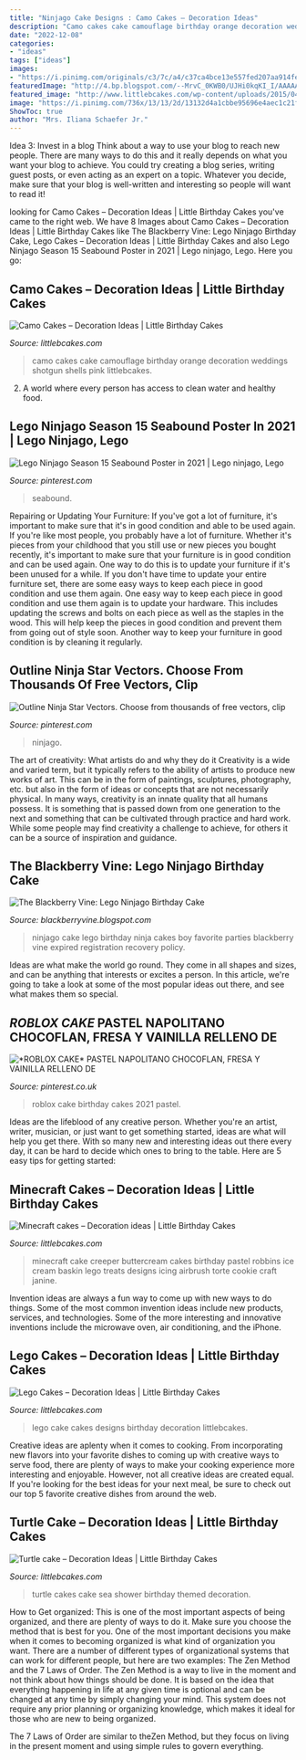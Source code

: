 ```yaml
---
title: "Ninjago Cake Designs : Camo Cakes – Decoration Ideas"
description: "Camo cakes cake camouflage birthday orange decoration weddings shotgun shells pink littlebcakes"
date: "2022-12-08"
categories:
- "ideas"
tags: ["ideas"]
images:
- "https://i.pinimg.com/originals/c3/7c/a4/c37ca4bce13e557fed207aa914fef50b.jpg"
featuredImage: "http://4.bp.blogspot.com/--MrvC_0KWB0/UJHi0kqKI_I/AAAAAAAAISQ/kIHfUhrl6YA/s1600/October+2012+cake+candy+corn+pumpkins+023.JPG"
featured_image: "http://www.littlebcakes.com/wp-content/uploads/2015/04/minecraft-cake-design.png"
image: "https://i.pinimg.com/736x/13/13/2d/13132d4a1cbbe95696e4aec1c21ff013.jpg"
ShowToc: true
author: "Mrs. Iliana Schaefer Jr."
---
```



Idea 3: Invest in a blog
Think about a way to use your blog to reach new people. There are many ways to do this and it really depends on what you want your blog to achieve. You could try creating a blog series, writing guest posts, or even acting as an expert on a topic. Whatever you decide, make sure that your blog is well-written and interesting so people will want to read it!

	

		
looking for Camo Cakes – Decoration Ideas | Little Birthday Cakes you've came to the right web. We have 8 Images about Camo Cakes – Decoration Ideas | Little Birthday Cakes like The Blackberry Vine: Lego Ninjago Birthday Cake, Lego Cakes – Decoration Ideas | Little Birthday Cakes and also Lego Ninjago Season 15 Seabound Poster in 2021 | Lego ninjago, Lego. Here you go:
		
    
## Camo Cakes – Decoration Ideas | Little Birthday Cakes

<img loading=lazy src="http://www.littlebcakes.com/wp-content/uploads/2014/01/Camo-Wedding-Cakes.jpg" onerror="this.onerror=null;this.src='https://tse1.mm.bing.net/th?id=OIP.JkLaT9uNYHOyzB0WLoWYOgHaFj&amp;pid=15.1';" alt="Camo Cakes – Decoration Ideas | Little Birthday Cakes">

_Source: littlebcakes.com_

>camo cakes cake camouflage birthday orange decoration weddings shotgun shells pink littlebcakes. 

	

2. A world where every person has access to clean water and healthy food. 

    
## Lego Ninjago Season 15 Seabound Poster In 2021 | Lego Ninjago, Lego

<img loading=lazy src="https://i.pinimg.com/236x/fe/a4/c7/fea4c7e32edc58df92276af01ca87431.jpg?nii=t" onerror="this.onerror=null;this.src='https://tse3.mm.bing.net/th?id=OIP.i2X8NJQeZEyVMOX_EidFDgAAAA&amp;pid=15.1';" alt="Lego Ninjago Season 15 Seabound Poster in 2021 | Lego ninjago, Lego">

_Source: pinterest.com_

>seabound. 

	

Repairing or Updating Your Furniture: If you've got a lot of furniture, it's important to make sure that it's in good condition and able to be used again.
If you're like most people, you probably have a lot of furniture. Whether it's pieces from your childhood that you still use or new pieces you bought recently, it's important to make sure that your furniture is in good condition and can be used again. One way to do this is to update your furniture if it's been unused for a while. If you don't have time to update your entire furniture set, there are some easy ways to keep each piece in good condition and use them again. 
One easy way to keep each piece in good condition and use them again is to update your hardware. This includes updating the screws and bolts on each piece as well as the staples in the wood. This will help keep the pieces in good condition and prevent them from going out of style soon. Another way to keep your furniture in good condition is by cleaning it regularly.

    
## Outline Ninja Star Vectors. Choose From Thousands Of Free Vectors, Clip

<img loading=lazy src="https://i.pinimg.com/736x/13/13/2d/13132d4a1cbbe95696e4aec1c21ff013.jpg" onerror="this.onerror=null;this.src='https://tse3.mm.bing.net/th?id=OIP.RTZxj2cXoYu0eCyDL1mSEgHaFL&amp;pid=15.1';" alt="Outline Ninja Star Vectors. Choose from thousands of free vectors, clip">

_Source: pinterest.com_

>ninjago. 

	

The art of creativity: What artists do and why they do it
Creativity is a wide and varied term, but it typically refers to the ability of artists to produce new works of art. This can be in the form of paintings, sculptures, photography, etc. but also in the form of ideas or concepts that are not necessarily physical. In many ways, creativity is an innate quality that all humans possess. It is something that is passed down from one generation to the next and something that can be cultivated through practice and hard work. While some people may find creativity a challenge to achieve, for others it can be a source of inspiration and guidance.

    
## The Blackberry Vine: Lego Ninjago Birthday Cake

<img loading=lazy src="http://4.bp.blogspot.com/--MrvC_0KWB0/UJHi0kqKI_I/AAAAAAAAISQ/kIHfUhrl6YA/s1600/October+2012+cake+candy+corn+pumpkins+023.JPG" onerror="this.onerror=null;this.src='https://tse4.mm.bing.net/th?id=OIP.mpnZD4eU3ugMuF11EG7KhAHaLG&amp;pid=15.1';" alt="The Blackberry Vine: Lego Ninjago Birthday Cake">

_Source: blackberryvine.blogspot.com_

>ninjago cake lego birthday ninja cakes boy favorite parties blackberry vine expired registration recovery policy. 

	

Ideas are what make the world go round. They come in all shapes and sizes, and can be anything that interests or excites a person. In this article, we're going to take a look at some of the most popular ideas out there, and see what makes them so special.

    
## *ROBLOX CAKE* PASTEL NAPOLITANO CHOCOFLAN, FRESA Y VAINILLA RELLENO DE

<img loading=lazy src="https://i.pinimg.com/originals/c3/7c/a4/c37ca4bce13e557fed207aa914fef50b.jpg" onerror="this.onerror=null;this.src='https://tse3.mm.bing.net/th?id=OIP.VVmrYIKtnPZbbXZJK6TFRgHaJ3&amp;pid=15.1';" alt="*ROBLOX CAKE* PASTEL NAPOLITANO CHOCOFLAN, FRESA Y VAINILLA RELLENO DE">

_Source: pinterest.co.uk_

>roblox cake birthday cakes 2021 pastel. 

	

Ideas are the lifeblood of any creative person. Whether you're an artist, writer, musician, or just want to get something started, ideas are what will help you get there. With so many new and interesting ideas out there every day, it can be hard to decide which ones to bring to the table. Here are 5 easy tips for getting started: 

    
## Minecraft Cakes – Decoration Ideas | Little Birthday Cakes

<img loading=lazy src="http://www.littlebcakes.com/wp-content/uploads/2015/04/minecraft-cake-design.png" onerror="this.onerror=null;this.src='https://tse3.mm.bing.net/th?id=OIP.KmBHl4es-Cm01h4eMN8qJwHaFf&amp;pid=15.1';" alt="Minecraft cakes – Decoration ideas | Little Birthday Cakes">

_Source: littlebcakes.com_

>minecraft cake creeper buttercream cakes birthday pastel robbins ice cream baskin lego treats designs icing airbrush torte cookie craft janine. 

	

Invention ideas are always a fun way to come up with new ways to do things. Some of the most common invention ideas include new products, services, and technologies. Some of the more interesting and innovative inventions include the microwave oven, air conditioning, and the iPhone.

    
## Lego Cakes – Decoration Ideas | Little Birthday Cakes

<img loading=lazy src="http://www.littlebcakes.com/wp-content/uploads/2013/08/Lego-Cake-Designs.jpg" onerror="this.onerror=null;this.src='https://tse2.mm.bing.net/th?id=OIP.6yrEiowD2bY5h-yNyIqW4wHaE8&amp;pid=15.1';" alt="Lego Cakes – Decoration Ideas | Little Birthday Cakes">

_Source: littlebcakes.com_

>lego cake cakes designs birthday decoration littlebcakes. 

	

Creative ideas are aplenty when it comes to cooking. From incorporating new flavors into your favorite dishes to coming up with creative ways to serve food, there are plenty of ways to make your cooking experience more interesting and enjoyable. However, not all creative ideas are created equal. If you're looking for the best ideas for your next meal, be sure to check out our top 5 favorite creative dishes from around the web.

    
## Turtle Cake – Decoration Ideas | Little Birthday Cakes

<img loading=lazy src="http://www.littlebcakes.com/wp-content/uploads/2014/05/Turtle-Cakes.jpg" onerror="this.onerror=null;this.src='https://tse3.mm.bing.net/th?id=OIP.JSQaQwGaOgrYbZD-dXKKcgHaJ4&amp;pid=15.1';" alt="Turtle cake – Decoration Ideas | Little Birthday Cakes">

_Source: littlebcakes.com_

>turtle cakes cake sea shower birthday themed decoration. 

	

How to Get organized: This is one of the most important aspects of being organized, and there are plenty of ways to do it. Make sure you choose the method that is best for you.
One of the most important decisions you make when it comes to becoming organized is what kind of organization you want. There are a number of different types of organizational systems that can work for different people, but here are two examples: The Zen Method and the 7 Laws of Order.
The Zen Method is a way to live in the moment and not think about how things should be done. It is based on the idea that everything happening in life at any given time is optional and can be changed at any time by simply changing your mind. This system does not require any prior planning or organizing knowledge, which makes it ideal for those who are new to being organized.

The 7 Laws of Order are similar to theZen Method, but they focus on living in the present moment and using simple rules to govern everything.

